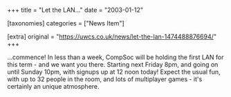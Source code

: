 +++
title = "Let the LAN..."
date = "2003-01-12"

[taxonomies]
categories = ["News Item"]

[extra]
original = "https://uwcs.co.uk/news/let-the-lan-1474488876694/"
+++

...commence\! In less than a week, CompSoc will be holding the first LAN for this term - and we want you there. Starting next Friday 8pm, and going on until Sunday 10pm, with signups up at 12 noon today\! Expect the usual fun, with up to 32 people in the room, and lots of multiplayer games - it's certainly an unique atmosphere.

